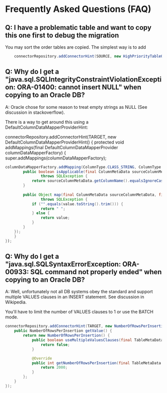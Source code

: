 # Frequently Asked Questions (FAQ)

## Q: I have a problematic table and want to copy this one first to debug the migration

You may sort the order tables are copied. The simplest way is to add

```java
    connectorRepository.addConnectorHint(SOURCE, new HighPriorityTableOrderHint(List.of("weird_table")));
```

## Q: Why do I get a "java.sql.SQLIntegrityConstraintViolationException: ORA-01400: cannot insert NULL" when copying to an Oracle DB?
A: Oracle chose for some reason to treat empty strings as NULL (See discussion in stackoverflow).

There is a way to get around this using a DefaultColumnDataMapperProviderHint:

connectorRepository.addConnectorHint(TARGET, new DefaultColumnDataMapperProviderHint() {
protected void addMappings(final DefaultColumnDataMapperProvider columnDataMapperFactory) {
super.addMappings(columnDataMapperFactory);

```java
columnDataMapperFactory.addMapping(ColumnType.CLASS_STRING, ColumnType.CLASS_STRING, new ColumnDataMapper() {
        public boolean isApplicable(final ColumnMetaData sourceColumnMetaData, final ColumnMetaData targetColumnMetaData)
                throws SQLException {
            return sourceColumnMetaData.getColumnName().equalsIgnoreCase("MY_COLUMN");
        }
    
        public Object map(final ColumnMetaData sourceColumnMetaData, final ColumnMetaData targetColumnMetaData, final Object value)
                throws SQLException {
            if ("".equals(value.toString().trim())) {
                return " ";
            } else {
                return value;
            }
        }
    });
    }
});
```

## Q: Why do I get a "java.sql.SQLSyntaxErrorException: ORA-00933: SQL command not properly ended" when copying to an Oracle DB?
A: Well, unfortunately not all DB systems obey the standard and support multiple VALUES clauses in an INSERT statement. See discussion in Wikipedia.

You'll have to limit the number of VALUES clauses to 1 or use the BATCH mode.

```java
connectorRepository.addConnectorHint(TARGET, new NumberOfRowsPerInsertionHint() {
    public NumberOfRowsPerInsertion getValue() {
        return new NumberOfRowsPerInsertion() {
            public boolean useMultipleValuesClauses(final TableMetaData targetTableMetaData) {
                return false;
            }

            @Override
            public int getNumberOfRowsPerInsertion(final TableMetaData targetTableMetaData) {
                return 2000;
            }
        };
    }
});
```